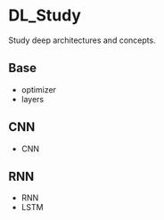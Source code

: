 # DL_Study
Study deep architectures and concepts.  
 
## Base
- optimizer
- layers

## CNN
- CNN
  
## RNN
- RNN 
- LSTM 
